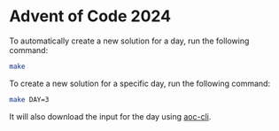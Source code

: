 # Advent of Code 2024

To automatically create a new solution for a day, run the following command:

```bash
make
```

To create a new solution for a specific day, run the following command:

```bash
make DAY=3
```

It will also download the input for the day using [aoc-cli](https://github.com/scarvalhojr/aoc-cli).    
